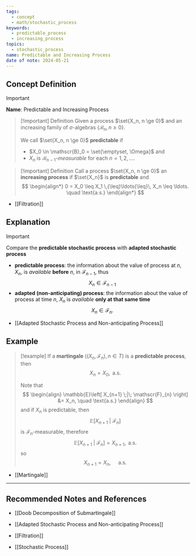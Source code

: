 ```yaml
---
tags:
  - concept
  - math/stochastic_process
keywords:
  - predictable_process
  - increasing_process
topics:
  - stochastic_process
name: Predictable and Increasing Process
date of note: 2024-05-21
---
```


## Concept Definition

>[!important]
>**Name**: Predictable and Increasing Process

>[!important] Definition
>Given a process $\set{X_n, n \ge 0}$ and an increasing family of $\sigma$-algebras $\{ \mathscr{B}_{n}, n \ge 0\}$. 
>
>We call $\set{X_n, n \ge 0}$ **predictable** if 
>- $X_0 \in \mathscr{B}_0 =  \set{\emptyset, \Omega}$ and  
>- $X_n$ is $\mathscr{B}_{n-1}$-*measurable* for each $n =1, 2, \ldots$.

>[!important] Definition
>Call a process $\set{X_n, n \ge 0}$ an **increasing process** if $\set{X_n}$ is **predictable** and 
>$$
> \begin{align*}
>  0 = X_0 \leq X_1  \,{\leq}\ldots{\leq}\, X_n \leq \ldots. \quad \text{a.s.}
> \end{align*}
>$$

- [[Filtration]]


## Explanation

>[!important]
>Compare  the **predictable stochastic process** with **adapted stochastic process**
>- **predictable process**: the information about the value of process at $n$, $X_{n}$, is *available* **before** $n$, in $\mathscr{F}_{n-1}$, thus  $$X_{n} \in \mathscr{F}_{n-1}$$
>- **adapted (non-anticipating) process**: the information about the value of process at time $n$, $X_{n}$ is *available* **only at that same time** $$X_{n} \in \mathscr{F}_{n}.$$ 

- [[Adapted Stochastic Process and Non-anticipating Process]]

## Example

>[!example]
>If a **martingale** $((X_{n}, \mathscr{F}_{n}), n\in T)$ is a **predictable process**, then $$X_{n} = X_{0}, \text{ a.s.}$$
>
>Note that 
> $$
> \begin{align}
> \mathbb{E}\left[ X_{n+1} \;|\; \mathscr{F}_{n} \right] &= X_n, \quad \text{a.s.} 
> \end{align}
> $$
> and if $X_{n}$ is predictable, then 
>$$
>\mathbb{E}\left[ X_{n+1} \;|\; \mathscr{F}_{n} \right]
>$$
>is $\mathscr{F}_{n}$-measurable, therefore
>$$
>\mathbb{E}\left[ X_{n+1} \;|\; \mathscr{F}_{n} \right] = X_{n+1}, \text{ a.s.}
>$$
>so 
>$$
>X_{n+1} = X_{n}, \quad \text{ a.s.}
>$$

- [[Martingale]]







-----------
##  Recommended Notes and References

- [[Doob Decomposition of Submartingale]]

- [[Adapted Stochastic Process and Non-anticipating Process]]
- [[Filtration]]
- [[Stochastic Process]]